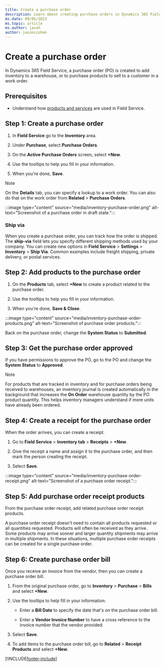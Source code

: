 ```yaml
---
title: Create a purchase order
description: Learn about creating purchase orders in Dynamics 365 Field Service.
ms.date: 09/05/2022
ms.topic: article
ms.author: jacoh
author: jasonccohen
---
```


# Create a purchase order

In Dynamics 365 Field Service, a purchase order (PO) is created to add inventory to a warehouse, or to purchase products to sell to a customer in a work order.

## Prerequisites

- Understand how [products and services](../field-service/create-product-or-service.md) are used in Field Service.

## Step 1: Create a purchase order
  
1. In **Field Service** go to the **Inventory** area.  

1. Under **Purchase**, select **Purchase Orders**.
  
1. On the **Active Purchase Orders** screen, select **+New**.  
  
1. Use the tooltips to help you fill in your information.  
  
1. When you're done, **Save**.  
  
  > [!NOTE]
  > On the **Details** tab, you can specify a lookup to a work order. You can also do that on the work order from **Related** > **Purchase Orders**.

:::image type="content" source="media/inventory-purchase-order.png" alt-text="Screenshot of a purchase order in draft state.":::

### Ship via

When you create a purchase order, you can track how the order is shipped. The **ship-via** field lets you specify different shipping methods used by your company. You can create new options in **Field Service** > **Settings** > **Inventory** > **Ship Via**. Common examples include freight shipping, private delivery, or postal services.

## Step 2: Add products to the purchase order
  
1. On the **Products** tab, select **+New** to create a product related to the purchase order.  
  
1. Use the tooltips to help you fill in your information.  
  
1. When you're done, **Save & Close**.  

:::image type="content" source="media/inventory-purchase-order-products.png" alt-text="Screenshot of purchase order products.":::

Back on the purchase order, change the **System Status** to **Submitted**.

## Step 3: Get the purchase order approved
  
If you have permissions to approve the PO, go to the PO and change the **System Status** to **Approved**.  

> [!NOTE]
> For products that are tracked in inventory and for purchase orders being received to warehouses, an inventory journal is created automatically in the background that increases the **On Order** warehouse quantity by the PO product quantity. This helps inventory managers understand if more units have already been ordered.

## Step 4: Create a receipt for the purchase order  

When the order arrives, you can create a receipt.  
  
1. Go to **Field Service** > **Inventory tab** > **Receipts** > **+New**.  
  
1. Give the receipt a name and assign it to the purchase order, and then mark the person creating the receipt.  
  
1. Select **Save**.  

:::image type="content" source="media/inventory-purchase-order-receipt.png" alt-text="Screenshot of a purchase order receipt.":::

## Step 5: Add purchase order receipt products  
  
From the purchase order receipt, add related purchase order receipt products.

A purchase order receipt doesn't need to contain all products requested or all quantities requested. Products will often be received as they arrive. Some products may arrive sooner and larger quantity shipments may arrive in multiple shipments. In these situations, multiple purchase order receipts can be created for a single purchase order.

## Step 6: Create purchase order bill

 Once you receive an invoice from the vendor, then you can create a purchase order bill.  
  
1. From the original purchase order, go to **Inventory** > **Purchase** > **Bills** and select **+New**.

1. Use the tooltips to help fill in your information:  
  
   - Enter a **Bill Date** to specify the date that's on the purchase order bill.  
  
   - Enter a **Vendor Invoice Number** to have a cross reference to the invoice number that the vendor provided.  
  
1. Select **Save**.  
  
1. To add items to the purchase order bill, go to **Related** > **Receipt Products** and select **+New**.

[!INCLUDE[footer-include](../includes/footer-banner.md)]

